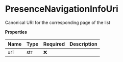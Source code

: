 # PresenceNavigationInfoUri

Canonical URI for the corresponding page of the list

**Properties**

| Name | Type | Required | Description |
| :--- | :--- | :------- | :---------- |
| uri  | str  | ❌       |             |

<!-- This file was generated by liblab | https://liblab.com/ -->
